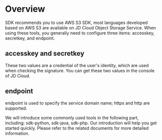 # Overview

SDK recommends you to use AWS S3 SDK, most languages developed based on AWS S3 are available on JD Cloud Object Storage Service. When using these tools, you generally need to configure three items: accesskey, secretkey, and endpoint.

## accesskey and secretkey

These two values are a credential of the user's identity, which are used when checking the signature. You can get these two values in the console of JD Cloud.

## endpoint

endpoint is used to specify the service domain name; https and http are supported.

We will introduce some commonly used tools in the following part, including: sdk-python, sdk-java, sdk-php. Our introduction will help you get started quickly. Please refer to the related documents for more detailed information.
